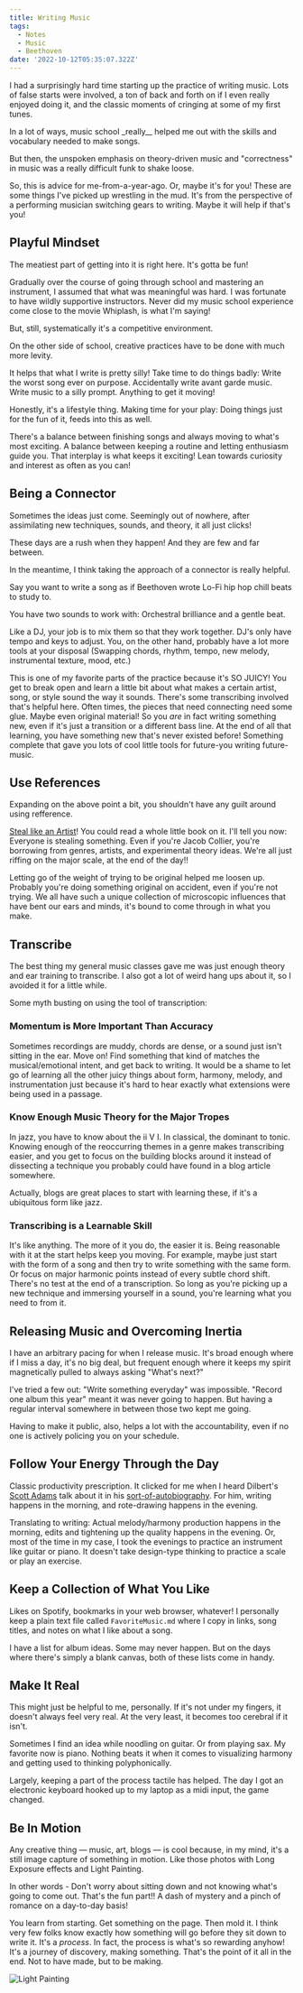 ```yaml
---
title: Writing Music
tags:
  - Notes
  - Music
  - Beethoven
date: '2022-10-12T05:35:07.322Z'
---
```


I had a surprisingly hard time starting up the practice of writing music. Lots of false starts were involved, a ton of back and forth on if I even really enjoyed doing it, and the classic moments of cringing at some of my first tunes.

In a lot of ways, music school \_really\_\_ helped me out with the skills and vocabulary needed to make songs.

But then, the unspoken emphasis on theory-driven music and "correctness" in music was a really difficult funk to shake loose.

So, this is advice for me-from-a-year-ago. Or, maybe it's for you! These are some things I've picked up wrestling in the mud. It's from the perspective of a performing musician switching gears to writing. Maybe it will help if that's you!

## Playful Mindset

The meatiest part of getting into it is right here. It's gotta be fun!

Gradually over the course of going through school and mastering an instrument, I assumed that what was meaningful was hard. I was fortunate to have wildly supportive instructors. Never did my music school experience come close to the movie Whiplash, is what I'm saying!

But, still, systematically it's a competitive environment.

On the other side of school, creative practices have to be done with much more levity.

It helps that what I write is pretty silly! Take time to do things badly: Write the worst song ever on purpose. Accidentally write avant garde music. Write music to a silly prompt. Anything to get it moving!

Honestly, it's a lifestyle thing. Making time for your play: Doing things just for the fun of it, feeds into this as well.

There's a balance between finishing songs and always moving to what's most exciting. A balance between keeping a routine and letting enthusiasm guide you. That interplay is what keeps it exciting! Lean towards curiosity and interest as often as you can!

## Being a Connector

Sometimes the ideas just come. Seemingly out of nowhere, after assimilating new techniques, sounds, and theory, it all just clicks!

These days are a rush when they happen! And they are few and far between.

In the meantime, I think taking the approach of a connector is really helpful.

Say you want to write a song as if Beethoven wrote Lo-Fi hip hop chill beats to study to.

You have two sounds to work with: Orchestral brilliance and a gentle beat.

Like a DJ, your job is to mix them so that they work together. DJ's only have tempo and keys to adjust. You, on the other hand, probably have a lot more tools at your disposal (Swapping chords, rhythm, tempo, new melody, instrumental texture, mood, etc.)

This is one of my favorite parts of the practice because it's SO JUICY! You get to break open and learn a little bit about what makes a certain artist, song, or style sound the way it sounds. There's some transcribing involved that's helpful here. Often times, the pieces that need connecting need some glue. Maybe even original material! So you _are_ in fact writing something new, even if it's just a transition or a different bass line. At the end of all that learning, you have something new that's never existed before! Something complete that gave you lots of cool little tools for future-you writing future-music.

## Use References

Expanding on the above point a bit, you shouldn't have any guilt around using refference.

[Steal like an Artist](https://austinkleon.com/steal/)! You could read a whole little book on it. I'll tell you now: Everyone is stealing something. Even if you're Jacob Collier, you're borrowing from genres, artists, and experimental theory ideas. We're all just riffing on the major scale, at the end of the day!!

Letting go of the weight of trying to be original helped me loosen up. Probably you're doing something original on accident, even if you're not trying. We all have such a unique collection of microscopic influences that have bent our ears and minds, it's bound to come through in what you make.

## Transcribe

The best thing my general music classes gave me was just enough theory and ear training to transcribe. I also got a lot of weird hang ups about it, so I avoided it for a little while.

Some myth busting on using the tool of transcription:

### Momentum is More Important Than Accuracy

Sometimes recordings are muddy, chords are dense, or a sound just isn't sitting in the ear. Move on! Find something that kind of matches the musical/emotional intent, and get back to writing. It would be a shame to let go of learning all the other juicy things about form, harmony, melody, and instrumentation just because it's hard to hear exactly what extensions were being used in a passage.

### Know Enough Music Theory for the Major Tropes

In jazz, you have to know about the ii V I. In classical, the dominant to tonic. Knowing enough of the reoccurring themes in a genre makes transcribing easier, and you get to focus on the building blocks around it instead of dissecting a technique you probably could have found in a blog article somewhere.

Actually, blogs are great places to start with learning these, if it's a ubiquitous form like jazz.

### Transcribing is a Learnable Skill

It's like anything. The more of it you do, the easier it is. Being reasonable with it at the start helps keep you moving. For example, maybe just start with the form of a song and then try to write something with the same form. Or focus on major harmonic points instead of every subtle chord shift. There's no test at the end of a transcription. So long as you're picking up a new technique and immersing yourself in a sound, you're learning what you need to from it.

## Releasing Music and Overcoming Inertia

I have an arbitrary pacing for when I release music. It's broad enough where if I miss a day, it's no big deal, but frequent enough where it keeps my spirit magnetically pulled to always asking "What's next?"

I've tried a few out: "Write something everyday" was impossible. "Record one album this year" meant it was never going to happen. But having a regular interval somewhere in between those two kept me going.

Having to make it public, also, helps a lot with the accountability, even if no one is actively policing you on your schedule.

## Follow Your Energy Through the Day

Classic productivity prescription. It clicked for me when I heard Dilbert's [Scott Adams](https://dilbert.com/) talk about it in his [sort-of-autobiography](https://www.amazon.com/How-Fail-Almost-Everything-Still-ebook/dp/B00COOFBA4). For him, writing happens in the morning, and rote-drawing happens in the evening.

Translating to writing: Actual melody/harmony production happens in the morning, edits and tightening up the quality happens in the evening. Or, most of the time in my case, I took the evenings to practice an instrument like guitar or piano. It doesn't take design-type thinking to practice a scale or play an exercise.

## Keep a Collection of What You Like

Likes on Spotify, bookmarks in your web browser, whatever! I personally keep a plain text file called `FavoriteMusic.md` where I copy in links, song titles, and notes on what I like about a song.

I have a list for album ideas. Some may never happen. But on the days where there's simply a blank canvas, both of these lists come in handy.

## Make It Real

This might just be helpful to me, personally. If it's not under my fingers, it doesn't always feel very real. At the very least, it becomes too cerebral if it isn't.

Sometimes I find an idea while noodling on guitar. Or from playing sax. My favorite now is piano. Nothing beats it when it comes to visualizing harmony and getting used to thinking polyphonically.

Largely, keeping a part of the process tactile has helped. The day I got an electronic keyboard hooked up to my laptop as a midi input, the game changed.

## Be In Motion

Any creative thing — music, art, blogs — is cool because, in my mind, it's a still image capture of something in motion. Like those photos with Long Exposure effects and Light Painting.

In other words - Don't worry about sitting down and not knowing what's going to come out. That's the fun part!! A dash of mystery and a pinch of romance on a day-to-day basis!

You learn from starting. Get something on the page. Then mold it. I think very few folks know exactly how something will go before they sit down to write it. It's a _process_. In fact, the process is what's so rewarding anyhow! It's a journey of discovery, making something. That's the point of it all in the end. Not to have made, but to be making.

![Light Painting](https://padilla-media.s3.amazonaws.com/blog/imgs/light+painting.jpeg)
